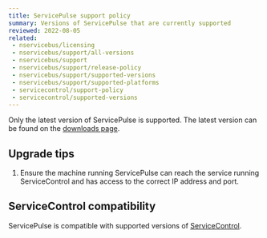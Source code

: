 ```yaml
---
title: ServicePulse support policy
summary: Versions of ServicePulse that are currently supported
reviewed: 2022-08-05
related:
 - nservicebus/licensing
 - nservicebus/support/all-versions
 - nservicebus/support
 - nservicebus/support/release-policy
 - nservicebus/support/supported-versions
 - nservicebus/support/supported-platforms
 - servicecontrol/support-policy
 - servicecontrol/supported-versions
---
```


Only the latest version of ServicePulse is supported.  The latest version can be found on the [downloads page](https://particular.net/downloads).

## Upgrade tips

1. Ensure the machine running ServicePulse can reach the service running ServiceControl and has access to the correct IP address and port.

## ServiceControl compatibility

ServicePulse is compatible with supported versions of [ServiceControl](/servicecontrol/supported-versions.md).
